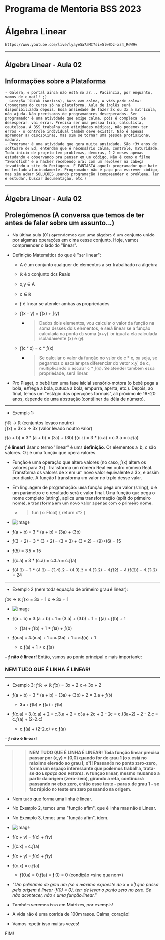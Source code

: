 # Programa de Mentoria BSS 2023
# Álgebra Linear

```https://www.youtube.com/live/lyaye5a7aMI?si=5lwSDz-xz4_ReW9v```

___

## Álgebra Linear - Aula 02

## Informações sobre a Plataforma

```
- Galera, o portal ainda não está no ar... Paciência, por enquanto, vamos de e-mail! ;) 
- Geração TikTok (ansiosa), bora com calma, a vida pede calma! Cronograma do curso só na plataforma. Aula de inglês será disponibilizada depois. Essa ansiedade de fazer 2x ou 3x a matrícula, não ajuda. Não precisamos de programadores desesperados. Ser programador é uma atividade que exige calma, pois é complexa. Se desesperar, vai errar. Precisa ser uma pessoa fria, calculista, cautelosa. A BSS trabalha com atividades médicas, não podemos ter erros - o controle individual também deve existir. Não é apenas aprender as disciplinas, mas sim se tornar uma pessoa profissional madura. 
- Programar é uma atividade que gera muita ansiedade. São +39 anos de software do Ed, entendam que é necessário calma, controle, maturidade. Todo início de projeto tem problemas, demoras, 1-2 meses apenas estudando e observando pra pensar em um código. Não é como o filme "Swordfish" e o hacker recebendo oral com um revólver na cabeça invadindo o site do Pentágono. É FANTASIA aquele programador que bate no teclado alucinadamente. Programador não é pago pra escrever código, mas sim achar SOLUÇÔES usando programação (compreender o problema, ler e estudar, buscar documentação, etc.)  
```

___

## Álgebra Linear - Aula 02

## Prolegômenos (A conversa que temos de ter antes de falar sobre um assunto...)

- Na última aula (01) aprendemos que uma álgebra é um conjunto unido por algumas operações em cima desse conjunto. Hoje, vamos compreender o lado do "linear".
- Definição Matemática do que é "ser linear":

  - A é um conjunto qualquer de elementos a ser trabalhado na álgebra
  - ℝ é o conjunto dos Reais

  - x,y ∈ A
  - c ∈ ℝ

  - ƒ é linear se atender ambas as propriedades:
  - ƒ(x + y) = ƒ(x) + ƒ(y)
    - > Dados dois elementos, vou calcular o valor da função na soma desses dois elementos, e será linear se a função calculada na ponta da soma (x+y) for igual a ela calculada isoladamente (x) e (y).  
  - ƒ(c * x) = c * ƒ(x)
    - > Se calcular o valor da função no valor de c * x, ou seja, se pegarmos o escalar (pra diferenciar do vetor x,y) de c, multiplicando o escalar c * ƒ(x). Se atender também essa propriedade, será linear. 

- Pro Piaget, o bebê tem uma fase inicial sensório-motora (o bebê pega a bola, esfrega a bola, cutuca a bola, empurra, aperta, etc.). Depois, ao final, temos um "estágio das operações formais", ali próximo de 16~20 anos, depende de uma abstração (contâiner da idéia de número).  

___

- Exemplo 1:

ƒ:ℝ → ℝ (conjuntos levado noutro)      
  ƒ(x) = 3x
  x → 3x (valor levado noutro valor)

ƒ(a + b) = 3 * (a + b) = (3a) + (3b)
ƒ(c.a) = 3 * (c.a) = c.3.a = c.ƒ(a)

**ƒ é linear!** Usar o termo "linear" é uma **definição**. Os elementos a, b, c são valores. O ƒ é uma função que opera valores.

- Função é uma operação que altera valores (no caso, ƒ(x) altera os valores para 3x). Transforma um número Real em outro número Real. Transforma os valores de x em um novo valor equivalente a 3.x, e assim por diante. A função f transforma um valor no triplo desse valor.
- Em linguagem de programação: uma função pega um valor (string), x é um parâmetro e o resultado será o valor final. Uma função que pega o nome completo (string), aplica uma transformação (split do primeiro nome), e transforma em um novo valor apenas com o primeiro nome.
  - > fun (x: Float) { return x*3 } 

- ![image](https://github.com/danielmassita/2023-Mentoria-BSS/assets/111195175/cbcfb578-8221-45ac-ba4c-ebef7f666088)

- ƒ(a + b) = 3 * (a + b) = (3a) + (3b)
- ƒ(3 + 2) = 3 * (3 + 2) = (3 * 3) + (3 * 2) = (9)+(6) = 15
- ƒ(5) = 3.5 = 15

- ƒ(c.a) = 3 * (c.a) = c.3.a = c.ƒ(a)
- ƒ(4.2) = 3 * (4.2) = (3.4).2 = (4.3).2 = 4.(3.2) = 4.ƒ(2) = 4.(ƒ(2)) = 4.(3.2) = 24

___

- Exemplo 2 (nem toda equação de primeiro grau é linear):

ƒ:ℝ → ℝ      ƒ(x) = 3x + 1
  x → 3x + 1

- ![image](https://github.com/danielmassita/2023-Mentoria-BSS/assets/111195175/a11fd40c-1ccd-401d-8ae7-02eaf0aca7c3)

- ƒ(a + b) = 3.(a + b) + 1 = (3.a) + (3.b) + 1 = ƒ(a) + ƒ(b) + 1
  - ƒ(a) + ƒ(b) + 1 ≠ ƒ(a) + ƒ(b)

- ƒ(c.a) = 3.(c.a) + 1 = c.(3a) + 1 = c.ƒ(a) + 1
  - c.ƒ(a) + 1 ≠ c.ƒ(a)

**- ƒ não é linear!** Então, vamos ao ponto principal e mais importante: 

### **NEM TUDO QUE É LINHA É LINEAR!**

___

- Exemplo 3:
ƒ:ℝ → ℝ      ƒ(x) = 3x + 2
  x → 3x + 2
  
- ƒ(a + b) = 3 * (a + b) = (3a) + (3b) + 2 = 3.a + ƒ(b)
  - 3a + ƒ(b) ≠ ƒ(a) + ƒ(b)  
- ƒ(c.a) = 3.(c.a) + 2 = c.3.a + 2 = c3a + 2c + 2 - 2c = c.(3a+2) + 2 - 2.c = c.ƒ(a) + (2-2.c)
  - c.ƒ(a) + (2-2.c) ≠ c.ƒ(a)

**- ƒ não é linear!**

___
> 
>> **NEM TUDO QUE É LINHA É LINEAR! Toda função linear precisa passar por (x,y) = (0,0) quando for de grau 1 (o x está no máximo elevado ao grau 1; x¹)! Passando no ponto zero-zero, forma um espaço interessante que podemos trabalha, trata-se do _Espaço dos Vetores_. A função linear, mesmo mudando a partir da origem (zero-zero), girando a reta, continuará passando no eixo zero, então esse teste - para x de grau 1 - se faz rápido no teste em zero passando na origem.**

- Nem tudo que forma uma linha é linear.
- No Exemplo 2, temos uma "função afim", que é linha mas não é Linear.
- No Exemplo 3, temos uma "função afim", idem.

- ![image](https://github.com/danielmassita/2023-Mentoria-BSS/assets/111195175/90463b44-d5b4-4d74-8691-da0318c101b9)

- ƒ(x + y) = ƒ(x) + ƒ(y)
- ƒ(c.x) = c.ƒ(a)

- ƒ(x + y) = ƒ(x) + ƒ(y)
- ƒ(c.x) = c.ƒ(a)
  - ƒ(0.a) = 0.ƒ(a) = ƒ(0) = 0 (condição «sine qua non»)

- _"Um polinômio de grau um (se o máximo expoente de x = x¹) que passa pela origem é linear (ƒ(0) = 0), tem de levar o ponto zero no zero. Se não acontecer, não é uma função linear."_
- Também veremos isso em Matrizes, por exemplo!
- A vida não é uma corrida de 100m rasos. Calma, coração!
- Vamos repetir isso muitas vezes!

FIM! 

